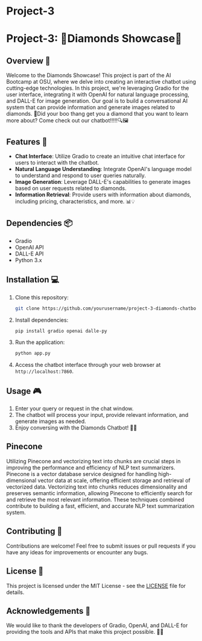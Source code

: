 # Project-3
# Project-3: 💎Diamonds Showcase💎

## Overview 🌟

Welcome to the Diamonds Showcase! This project is part of the AI Bootcamp at OSU, where we delve into creating an interactive chatbot using cutting-edge technologies. In this project, we're leveraging Gradio for the user interface, integrating it with OpenAI for natural language processing, and DALL-E for image generation. Our goal is to build a conversational AI system that can provide information and generate images related to diamonds. 💬Did your boo thang get you a diamond that you want to learn more about? Come check out our chatbot!!!!!🔍🖼️

## Features 🚀

- **Chat Interface**: Utilize Gradio to create an intuitive chat interface for users to interact with the chatbot.
- **Natural Language Understanding**: Integrate OpenAI's language model to understand and respond to user queries naturally.
- **Image Generation**: Leverage DALL-E's capabilities to generate images based on user requests related to diamonds.
- **Information Retrieval**: Provide users with information about diamonds, including pricing, characteristics, and more. 📊💡

## Dependencies 📦

- Gradio
- OpenAI API
- DALL-E API
- Python 3.x

## Installation 💻

1. Clone this repository:

   ```bash
   git clone https://github.com/yourusername/project-3-diamonds-chatbot.git
   ```

2. Install dependencies:

   ```bash
   pip install gradio openai dalle-py
   ```

3. Run the application:

   ```bash
   python app.py
   ```

4. Access the chatbot interface through your web browser at `http://localhost:7860`.

## Usage 🎮

1. Enter your query or request in the chat window.
2. The chatbot will process your input, provide relevant information, and generate images as needed.
3. Enjoy conversing with the Diamonds Chatbot! 💬🎉

## Pinecone 
Utilizing Pinecone and vectorizing text into chunks are crucial steps in improving the performance and efficiency of NLP text summarizers. Pinecone is a vector database service designed for handling high-dimensional vector data at scale, offering efficient storage and retrieval of vectorized data. Vectorizing text into chunks reduces dimensionality and preserves semantic information, allowing Pinecone to efficiently search for and retrieve the most relevant information. These techniques combined contribute to building a fast, efficient, and accurate NLP text summarization system.

## Contributing 🤝

Contributions are welcome! Feel free to submit issues or pull requests if you have any ideas for improvements or encounter any bugs.

## License 📜

This project is licensed under the MIT License - see the [LICENSE](LICENSE) file for details.

## Acknowledgements 🙏

We would like to thank the developers of Gradio, OpenAI, and DALL-E for providing the tools and APIs that make this project possible. 👏🌟
